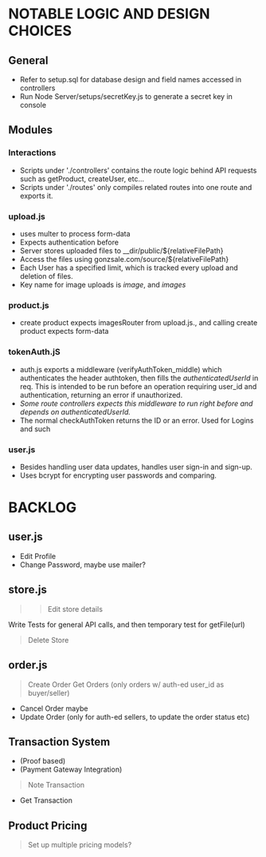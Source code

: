 # NOTABLE LOGIC AND DESIGN CHOICES
## General
- Refer to setup.sql for database design and field names accessed in controllers
- Run Node Server/setups/secretKey.js to generate a secret key in console

## Modules
### Interactions
- Scripts under './controllers' contains the route logic behind API requests such as getProduct, createUser, etc... 
- Scripts under './routes' only compiles related routes into one route and exports it.
### upload.js
- uses multer to process form-data
- Expects authentication before 
- Server stores uploaded files to __dir/public/${relativeFilePath}
- Access the files using gonzsale.com/source/${relativeFilePath}
- Each User has a specified limit, which is tracked every upload and deletion of files. 
- Key name for image uploads is _image_, and _images_
### product.js
- create product expects imagesRouter from upload.js., and calling create product expects form-data
### tokenAuth.jS
- auth.js exports a middleware (verifyAuthToken_middle) which authenticates the header authtoken, then fills the *authenticatedUserId* in req. This is intended to be run before an operation requiring user_id and authentication, returning an error if unauthorized.
- *Some route controllers expects this middleware to run right before and depends on authenticatedUserId.*
- The normal checkAuthToken returns the ID or an error. Used for Logins and such
### user.js
- Besides handling user data updates, handles user sign-in and sign-up.
- Uses bcrypt for encrypting user passwords and comparing.





# BACKLOG
## user.js
- Edit Profile
- Change Password, maybe use mailer?
## store.js
>> Edit store details

Write Tests for general API calls, and then temporary test for getFile(url)

> Delete Store
## order.js
> Create Order
> Get Orders (only orders w/ auth-ed user_id as buyer/seller)
- Cancel Order maybe
- Update Order (only for auth-ed sellers, to update the order status etc)
## Transaction System
- (Proof based)
- (Payment Gateway Integration)
> Note Transaction
- Get Transaction
## Product Pricing
> Set up multiple pricing models?
